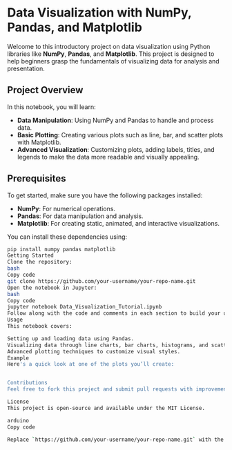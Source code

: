 # Data Visualization with NumPy, Pandas, and Matplotlib

Welcome to this introductory project on data visualization using Python libraries like **NumPy**, **Pandas**, and **Matplotlib**. This project is designed to help beginners grasp the fundamentals of visualizing data for analysis and presentation.

## Project Overview

In this notebook, you will learn:
- **Data Manipulation**: Using NumPy and Pandas to handle and process data.
- **Basic Plotting**: Creating various plots such as line, bar, and scatter plots with Matplotlib.
- **Advanced Visualization**: Customizing plots, adding labels, titles, and legends to make the data more readable and visually appealing.

## Prerequisites

To get started, make sure you have the following packages installed:
- **NumPy**: For numerical operations.
- **Pandas**: For data manipulation and analysis.
- **Matplotlib**: For creating static, animated, and interactive visualizations.

You can install these dependencies using:
```bash
pip install numpy pandas matplotlib
Getting Started
Clone the repository:
bash
Copy code
git clone https://github.com/your-username/your-repo-name.git
Open the notebook in Jupyter:
bash
Copy code
jupyter notebook Data_Visualization_Tutorial.ipynb
Follow along with the code and comments in each section to build your understanding.
Usage
This notebook covers:

Setting up and loading data using Pandas.
Visualizing data through line charts, bar charts, histograms, and scatter plots.
Advanced plotting techniques to customize visual styles.
Example
Here's a quick look at one of the plots you’ll create:


Contributions
Feel free to fork this project and submit pull requests with improvements. Let's make data visualization accessible for everyone!

License
This project is open-source and available under the MIT License.

arduino
Copy code

Replace `https://github.com/your-username/your-repo-name.git` with the actual URL of your repository. You can also replace the sample plot link with an image of an actual plot from your project if you have one.





